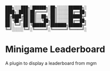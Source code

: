 ```
███╗░░░███╗░██████╗░██╗░░░░░██████╗░
████╗░████║██╔════╝░██║░░░░░██╔══██╗
██╔████╔██║██║░░██╗░██║░░░░░██████╦╝
██║╚██╔╝██║██║░░╚██╗██║░░░░░██╔══██╗
██║░╚═╝░██║╚██████╔╝███████╗██████╦╝
╚═╝░░░░░╚═╝░╚═════╝░╚══════╝╚═════╝░
```

# Minigame Leaderboard
A plugin to display a leaderboard from mgm
